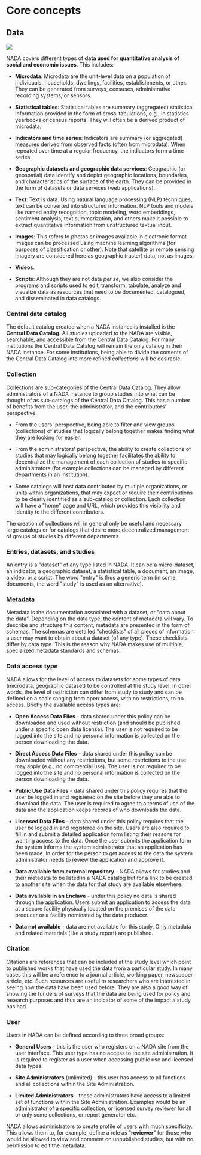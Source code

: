 # Core concepts

## Data

![](~@imageBase/images/nada_tabs.PNG)

NADA covers different types of **data used for quantitative analysis of social and economic issues**. This includes:

-   **Microdata**: Microdata are the unit-level data on a population of individuals, households, dwellings, facilities, establishments, or other. They can be generated from surveys, censuses, administrative recording systems, or sensors.

-   **Statistical tables**: Statistical tables are summary (aggregated) statistical information provided in the form of cross-tabulations, e.g., in statistics yearbooks or census reports. They will often be a derived product of microdata.

-   **Indicators and time series**: Indicators are summary (or aggregated) measures derived from observed facts (often from microdata). When repeated over time at a regular frequency, the indicators form a time series.

-   **Geographic datasets and geographic data services**: Geographic (or geospatial) data identify and depict geographic locations, boundaries, and characteristics of the surface of the earth. They can be provided in the form of datasets or data services (web applications).

-   **Text**: Text is data. Using natural language processing (NLP) techniques, text can be converted into structured information. NLP tools and models like named entity recognition, topic modeling, word embeddings, sentiment analysis, text summarization, and others make it possible to extract quantitative information from unstructured textual input.

-   **Images**: This refers to photos or images available in electronic format. Images can be processed using machine learning algorithms (for purposes of classification or other). Note that satellite or remote sensing imagery are considered here as geographic (raster) data, not as images.

-   **Videos**.

-   **Scripts**: Although they are not data *per se*, we also consider the programs and scripts used to edit, transform, tabulate, analyze and visualize data as resources that need to be documented, catalogued, and disseminated in data catalogs.

### Central data catalog

The default catalog created when a NADA instance is installed is the **Central Data Catalog**. All studies uploaded to the NADA are visible, searchable, and accessible from the Central Data Catalog. For many institutions the Central Data Catalog will remain the only catalog in their NADA instance. For some institutions, being able to divide the
contents of the Central Data Catalog into more refined *collections* will be desirable.

### Collection

Collections are sub-categories of the Central Data Catalog. They allow administrators of a NADA instance to group studies into what can be thought of as sub-catalogs of the Central Data Catalog. This has a number of benefits from the user, the administrator, and the contributors' perspective.

-   From the users' perspective, being able to filter and view groups (collections) of studies that logically belong together makes finding what they are looking for easier.

-   From the administrators' perspective, the ability to create collections of studies that may logically belong together facilitates the ability to decentralize the management of each collection of studies to specific administrators (for example collections can be managed by different departments in an institution).

-   Some catalogs will host data contributed by multiple organizations, or units within organizations, that may expect or require their contributions to be clearly identified as a sub-catalog or collection. Each collection will have a "home" page and URL, which provides this visibility and identity to the different contributors.

The creation of collections will in general only be useful and necessary large catalogs or for catalogs that desire more decentralized management of groups of studies by different departments.

### Entries, datasets, and studies

An entry is a "dataset" of any type listed in NADA. It can be a micro-dataset, an indicator, a geographic dataset, a statistical table, a document, an image, a video, or a script. The word "entry" is thus a generic term (in some documents, the word "study" is used as an alternative).

### Metadata

Metadata is the documentation associated with a dataset, or "data about the data". Depending on the data type, the content of metadata will vary. To describe and structure this content, metadata are presented in the form of schemas. The schemas are detailed "checklists" of all pieces of information a user may want to obtain about a dataset (of any type). These checklists differ by data type. This is the reason why NADA makes use of multiple, specialized metadata standards and schemas.

### Data access type

NADA allows for the level of access to datasets for some types of data (microdata, geographic dataset) to be controlled at the study level. In other words, the level of restriction can differ from study to study and can be defined on a scale ranging from open access, with no restrictions, to no access. Briefly the available access types are:

-   **Open Access Data Files** - data shared under this policy can be downloaded and used without restriction (and should be published under a specific open data license). The user is not required to be logged into the site and no personal information is collected on the person downloading the data.

-   **Direct Access Data Files** - data shared under this policy can be downloaded without any restrictions, but some restrictions to the use may apply (e.g., no commercial use). The user is not required to be logged into the site and no personal information is collected on the person downloading the data.

-   **Public Use Data Files** - data shared under this policy requires that the user be logged in and registered on the site before they are able to download the data. The user is required to agree to a terms of use of the data and the application keeps records of who downloads the data.

-   **Licensed Data Files** - data shared under this policy requires that the user be logged in and registered on the site. Users are also required to fill in and submit a detailed application form listing their reasons for wanting access to the data. Once the user submits the application form the system informs the system administrator that an application has been made. In order for the person to get access to the data the system administrator needs to review the application and approve it.

-   **Data available from external repository** - NADA allows for studies and their metadata to be listed in a NADA catalog but for a link to be created to another site when the data for that study are available elsewhere.

-   **Data available in an Enclave** - under this policy no data is shared through the application. Users submit an application to access the data at a secure facility physically located on the premises of the data producer or a facility nominated by the data producer.

-   **Data not available** - data are not available for this study. Only metadata and related materials (like a study report) are published.

### Citation

Citations are references that can be included at the study level which point to published works that have used the data from a particular study. In many cases this will be a reference to a journal article, working paper, newspaper article, etc. Such resources are useful to researchers who are interested in seeing how the data have been used before. They are also a good way of showing the funders of surveys that the data are being used for policy and research purposes and thus are an indicator of some of the impact a study has had.

### User

Users in NADA can be defined according to three broad groups:

-   **General Users** - this is the user who registers on a NADA site from the user interface. This user type has no access to the site administration. It is required to register as a user when accessing public use and licensed data types.

-   **Site Administrators** (unlimited) - this user has access to all functions and all collections within the Site Administration.

-   **Limited Administrators** - these administrators have access to a limited set of functions within the Site Administration. Examples would be an administrator of a specific collection, or licensed survey reviewer for all or only some collections, or report generator etc.

NADA allows administrators to create profile of users with much specificity. This allows them to, for example, define a role as "**reviewer**" for those who would be allowed to view and comment on unpublished studies, but with no permission to edit the metadata. 
